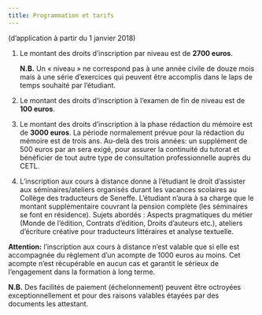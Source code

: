 ```yaml
---
title: Programmation et tarifs
---
```


(d’application à partir du 1 janvier 2018)

1. Le montant des droits d’inscription par niveau est de **2700 euros**.

   **N.B.** Un «&nbsp;niveau&nbsp;» ne correspond pas à une année civile de douze mois mais à une série d’exercices qui peuvent être accomplis dans le laps de temps souhaité par l’étudiant.

2. Le montant des droits d’inscription à l’examen de fin de niveau est de **100 euros**.

3. Le montant des droits d’inscription à la phase rédaction du mémoire est de **3000 euros**. La période normalement prévue pour la rédaction du mémoire est de trois ans. Au-delà des trois années: un supplément de 500 euros par an sera exigé, pour assurer la continuité du tutorat et bénéficier de tout autre type de consultation professionnelle auprès du CETL.

4. L’inscription aux cours à distance donne à l’étudiant le droit d’assister aux séminaires/ateliers organisés durant les vacances scolaires au Collège des traducteurs de Seneffe. L’étudiant n’aura à sa charge que le montant supplémentaire couvrant la pension complète (les séminaires se font en résidence). Sujets abordés&nbsp;: Aspects pragmatiques du métier (Monde de l’édition, Contrats d’édition, Droits d’auteurs etc.), ateliers d’écriture créative pour traducteurs littéraires et analyse textuelle.

**Attention:** l’inscription aux cours à distance n’est valable que si elle est accompagnée du règlement d’un acompte de 1000 euros au moins. Cet acompte n’est récupérable en aucun cas et garantit le sérieux de l’engagement dans la formation à long terme.

**N.B.** Des facilités de paiement (échelonnement) peuvent être octroyées exceptionnellement et pour des raisons valables étayées par des documents les attestant.

